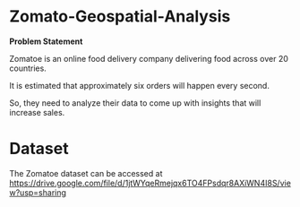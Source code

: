 # Zomato-Geospatial-Analysis

**Problem Statement**

Zomatoe is an online food delivery company delivering food across over 20 countries.

It is estimated that approximately six orders will happen every second. 

So, they need to analyze their data to come up with insights that will increase sales.

# Dataset

The Zomatoe dataset can be accessed at https://drive.google.com/file/d/1jtWYqeRmejqx6TO4FPsdqr8AXiWN4I8S/view?usp=sharing



